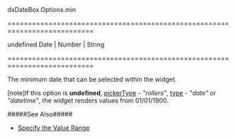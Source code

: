 <!--id-->dxDateBox.Options.min<!--/id-->
===========================================================================
<!--default-->undefined<!--/default-->
<!--type-->Date | Number | String<!--/type-->
===========================================================================

<!--shortDescription-->
The minimum date that can be selected within the widget.
<!--/shortDescription-->

<!--fullDescription-->
[note]If this option is **undefined**, [pickerType](/Documentation/ApiReference/UI_Widgets/dxDateBox/Configuration/#pickerType) - *"rollers"*, [type](/Documentation/ApiReference/UI_Widgets/dxDateBox/Configuration/#type) - *"date"* or *"datetime"*, the widget renders values from 01/01/1900.

#####See Also#####
- [Specify the Value Range](/Documentation/Guide/Widgets/DateBox/Specify_Value_Range/)
<!--/fullDescription-->